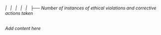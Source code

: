 ###### |   |   |   |   |   ├── Number of instances of ethical violations and corrective actions taken

*Add content here*